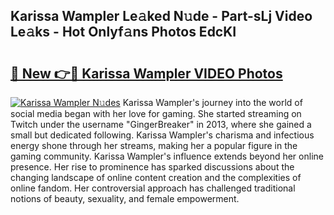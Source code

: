 ## Karissa Wampler Le𝚊ked N𝚞de - Part-sLj Video Le𝚊ks - Hot Onlyf𝚊ns Photos EdcKI

# <h2><a href="http://ab51658.deff.icu/?id=Karissa+Wampler">🔗 New 👉🔴 Karissa Wampler VIDEO Photos</a></h2>

[![Karissa Wampler N𝚞des](https://i.imgur.com/rIISA9y.gif)](http://ab51658.deff.icu/?id=Karissa+Wampler)
Karissa Wampler's journey into the world of social media began with her love for gaming. She started streaming on Twitch under the username "GingerBreaker" in 2013, where she gained a small but dedicated following. Karissa Wampler's charisma and infectious energy shone through her streams, making her a popular figure in the gaming community. Karissa Wampler's influence extends beyond her online presence. Her rise to prominence has sparked discussions about the changing landscape of online content creation and the complexities of online fandom. Her controversial approach has challenged traditional notions of beauty, sexuality, and female empowerment.
